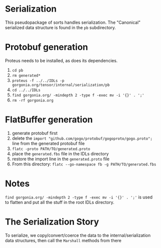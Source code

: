 # Serialization #

This pseudopackage of sorts handles serialization. The "Canonical" serialized data structure is found in the `pb` subdirectory.

# Protobuf generation 

Proteus needs to be installed, as does its dependencies.


1. `cd pb`
2. `rm generated*`
3. `proteus -f ../../IDLs -p gorgonia.org/tensor/internal/serialization/pb`
4. `cd ../../IDLs`
5. `find gorgonia.org/ -mindepth 2 -type f -exec mv -i '{}' . ';'`
6. `rm -rf gorgonia.org`


# FlatBuffer generation
1. generate protobuf first
2. delete the `import "github.com/gogo/protobuf/gogoproto/gogo.proto";` line from the generated protobuf file
3. `flatc -proto PATH/TO/generated.proto`
4. place the `generated.fbs` file in the IDLs directory
4. restore the import line in the `generated.proto` file
5. From this directory: `flatc --go-namespace fb -g PATH/TO/generated.fbs`


# Notes #

`find gorgonia.org/ -mindepth 2 -type f -exec mv -i '{}' . ';'` is used to flatten  and put all the stuff in the root IDLs directory.

# The Serialization Story #

To serialize, we copy/convert/coerce the data to the internal/serialization data structures, then call the `Marshall` methods from there
